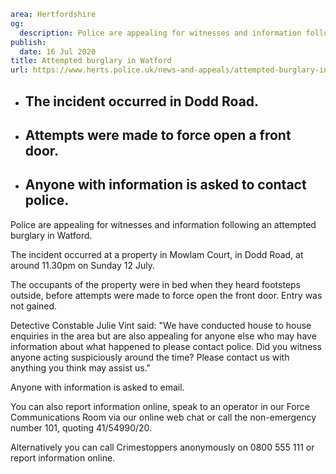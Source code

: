 ```yaml
area: Hertfordshire
og:
  description: Police are appealing for witnesses and information following an attempted burglary in Watford.
publish:
  date: 16 Jul 2020
title: Attempted burglary in Watford
url: https://www.herts.police.uk/news-and-appeals/attempted-burglary-in-watford-0356c
```

* ## The incident occurred in Dodd Road.

 * ## Attempts were made to force open a front door.

 * ## Anyone with information is asked to contact police.

Police are appealing for witnesses and information following an attempted burglary in Watford.

The incident occurred at a property in Mowlam Court, in Dodd Road, at around 11.30pm on Sunday 12 July.

The occupants of the property were in bed when they heard footsteps outside, before attempts were made to force open the front door. Entry was not gained.

Detective Constable Julie Vint said: "We have conducted house to house enquiries in the area but are also appealing for anyone else who may have information about what happened to please contact police. Did you witness anyone acting suspiciously around the time? Please contact us with anything you think may assist us."

Anyone with information is asked to email.

You can also report information online, speak to an operator in our Force Communications Room via our online web chat or call the non-emergency number 101, quoting 41/54990/20.

Alternatively you can call Crimestoppers anonymously on 0800 555 111 or report information online.
